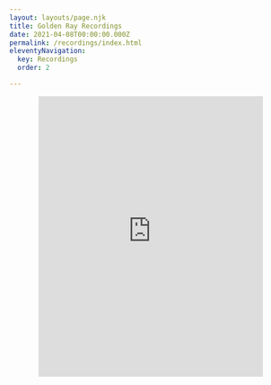 ```yaml
---
layout: layouts/page.njk
title: Golden Ray Recordings
date: 2021-04-08T00:00:00.000Z
permalink: /recordings/index.html
eleventyNavigation:
  key: Recordings
  order: 2

---
```


<div style="text-align: center">
<iframe style="border: 0; width: 100%; max-width: 400px; height: 500px; margin: 0 auto;" src="https://bandcamp.com/EmbeddedPlayer/album=3608810968/size=large/bgcol=ffffff/linkcol=e99708/tracklist=true/transparent=true/" seamless><a href="https://goldenray.bandcamp.com/album/only-the-beginning">Only The Beginning by Golden Ray</a></iframe>
</div>
